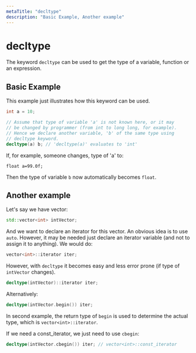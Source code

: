 ```yaml
---
metaTitle: "decltype"
description: "Basic Example, Another example"
---
```


# decltype


The keyword `decltype` can be used to get the type of a variable, function or an expression.



## Basic Example


This example just illustrates how this keyword can be used.

```cpp
int a = 10;

// Assume that type of variable 'a' is not known here, or it may
// be changed by programmer (from int to long long, for example).
// Hence we declare another variable, 'b' of the same type using 
// decltype keyword.
decltype(a) b; // 'decltype(a)' evaluates to 'int'

```

If, for example, someone changes, type of 'a' to:

`float a=99.0f;`

Then the type of variable `b` now automatically becomes `float`.



## Another example


Let's say we have vector:

```cpp
std::vector<int> intVector;

```

And we want to declare an iterator for this vector. An obvious idea is to use `auto`. However, it may be needed just declare an iterator variable (and not to assign it to anything). We would do:

```cpp
vector<int>::iterator iter;

```

However, with `decltype` it becomes easy and less error prone (if type of `intVector` changes).

```cpp
decltype(intVector)::iterator iter;

```

Alternatively:

```cpp
decltype(intVector.begin()) iter;

```

In second example, the return type of `begin` is used to determine the actual type, which is `vector<int>::iterator`.

If we need a const_iterator, we just need to use `cbegin`:

```cpp
decltype(intVector.cbegin()) iter; // vector<int>::const_iterator

```

